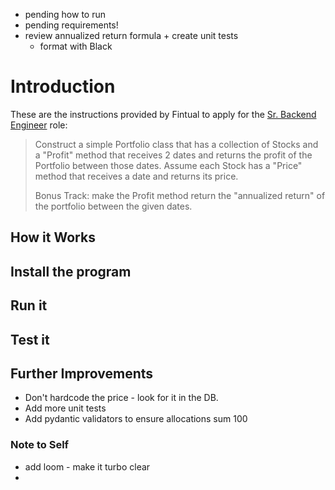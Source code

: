 * pending how to run
* pending requirements!
* review annualized return formula + create unit tests
    * format with Black

# Introduction

These are the instructions provided by Fintual to apply for
the [Sr. Backend Engineer](https://jobs.lever.co/fintual/26c5379b-4dbc-4ed9-a58e-a1bed26869b0) role:


> Construct a simple Portfolio class that has a collection of Stocks and a "Profit" method that receives 2 dates
> and returns the profit of the Portfolio between those dates. Assume each Stock has a "Price" method that receives a
> date
> and returns its price.
>
> Bonus Track: make the Profit method return the "annualized return" of the portfolio between the given dates.

## How it Works

## Install the program

## Run it

## Test it

## Further Improvements

* Don't hardcode the price - look for it in the DB.
* Add more unit tests
* Add pydantic validators to ensure allocations sum 100

### Note to Self

* add loom - make it turbo clear
* 
